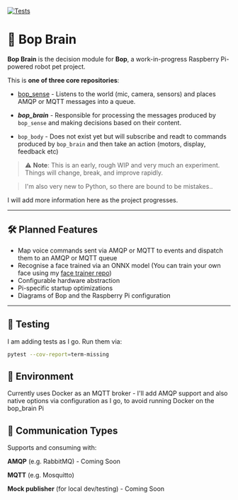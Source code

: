 [![Tests](https://github.com/shane-chris-barker/bop_brain/actions/workflows/test.yml/badge.svg)](https://github.com/shane-chris-barker/bop_brain/actions/workflows/test.yml)
# 🧠 Bop Brain
**Bop Brain** is the decision module for **Bop**, a work-in-progress Raspberry Pi-powered robot pet project.

This is **one of three core repositories**:
- [bop_sense](https://github.com/shane-chris-barker/bop_sense) - Listens to the world (mic, camera, sensors) and places AMQP or MQTT messages into a queue.

- ***bop_brain*** - Responsible for processing the messages produced by `bop_sense` and making decisions based on their content.

- `bop_body` - Does not exist yet but will subscribe and readt to commands produced by `bop_brain` and then take an action (motors, display, feedback etc)

> ⚠️ **Note**: This is an early, rough WIP and very much an experiment. Things will change, break, and improve rapidly. 

>I'm also very new to Python, so there are bound to be mistakes..

I will add more information here as the project progresses.

---

## 🛠️ Planned Features

- Map voice commands sent via AMQP or MQTT to events and dispatch them to an AMQP or MQTT queue
- Recognise a face trained via an ONNX model (You can train your own face using my [face trainer repo](https://github.com/shane-chris-barker/face-recognition-trainer))
- Configurable hardware abstraction
- Pi-specific startup optimizations
- Diagrams of Bop and the Raspberry Pi configuration

---

## 🧪 Testing

I am adding tests as I go. Run them via:

```bash
pytest --cov-report=term-missing
```


## 🧾 Environment

Currently uses Docker as an MQTT broker - I'll add AMQP support and also native options via configuration as I go, to avoid running Docker on the bop_brain Pi

## 📡 Communication Types
Supports and consuming with:

**AMQP** (e.g. RabbitMQ) - Coming Soon

**MQTT** (e.g. Mosquitto)

**Mock publisher** (for local dev/testing) - Coming Soon

